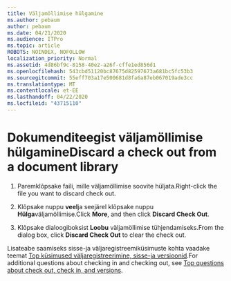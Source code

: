 ```yaml
---
title: Väljamöllimise hülgamine
ms.author: pebaum
author: pebaum
ms.date: 04/21/2020
ms.audience: ITPro
ms.topic: article
ROBOTS: NOINDEX, NOFOLLOW
localization_priority: Normal
ms.assetid: 4d86bf9c-8158-40e2-a26f-cffe1ed856d1
ms.openlocfilehash: 543cbd51120bc87675d82597673a681bc5fc53b3
ms.sourcegitcommit: 55eff703a17e500681d8fa6a87eb067019ade3cc
ms.translationtype: MT
ms.contentlocale: et-EE
ms.lasthandoff: 04/22/2020
ms.locfileid: "43715110"
---
```

# <a name="discard-a-check-out-from-a-document-library"></a><span data-ttu-id="55161-102">Dokumenditeegist väljamöllimise hülgamine</span><span class="sxs-lookup"><span data-stu-id="55161-102">Discard a check out from a document library</span></span>

1. <span data-ttu-id="55161-103">Paremklõpsake faili, mille väljamöllimise soovite hüljata.</span><span class="sxs-lookup"><span data-stu-id="55161-103">Right-click the file you want to discard check out.</span></span>
    
2. <span data-ttu-id="55161-104">Klõpsake nuppu **veel**ja seejärel klõpsake nuppu **Hülga**väljamöllimise.</span><span class="sxs-lookup"><span data-stu-id="55161-104">Click **More**, and then click **Discard Check Out**.</span></span> 
    
3. <span data-ttu-id="55161-105">Klõpsake dialoogiboksist **Loobu** väljamöllimise tühjendamiseks.</span><span class="sxs-lookup"><span data-stu-id="55161-105">From the dialog box, click **Discard Check Out** to clear the check out.</span></span> 
    
<span data-ttu-id="55161-106">Lisateabe saamiseks sisse-ja väljaregistreemiküsimuste kohta vaadake teemat [Top küsimused väljaregistreerimine, sisse-ja versioonid](https://go.microsoft.com/fwlink/?linkid=2018786).</span><span class="sxs-lookup"><span data-stu-id="55161-106">For additional questions about checking in and checking out, see [Top questions about check out, check in, and versions](https://go.microsoft.com/fwlink/?linkid=2018786).</span></span>
  

